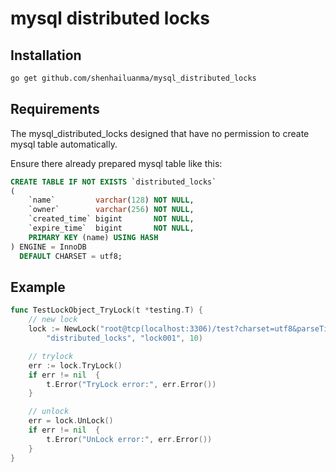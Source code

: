 # mysql distributed locks

## Installation
```bash
go get github.com/shenhailuanma/mysql_distributed_locks
```

## Requirements

The mysql_distributed_locks designed that have no permission to create mysql table automatically.

Ensure there already prepared mysql table like this:
```sql
CREATE TABLE IF NOT EXISTS `distributed_locks`
(
    `name`         varchar(128) NOT NULL,
    `owner`        varchar(256) NOT NULL,
    `created_time` bigint       NOT NULL,
    `expire_time`  bigint       NOT NULL,
    PRIMARY KEY (name) USING HASH
) ENGINE = InnoDB
  DEFAULT CHARSET = utf8;
```

## Example

```go
func TestLockObject_TryLock(t *testing.T) {
	// new lock
	lock := NewLock("root@tcp(localhost:3306)/test?charset=utf8&parseTime=True&loc=UTC",
		"distributed_locks", "lock001", 10)

	// trylock
	err := lock.TryLock()
	if err != nil  {
		t.Error("TryLock error:", err.Error())
	}

	// unlock
	err = lock.UnLock()
	if err != nil  {
		t.Error("UnLock error:", err.Error())
	}
}
```